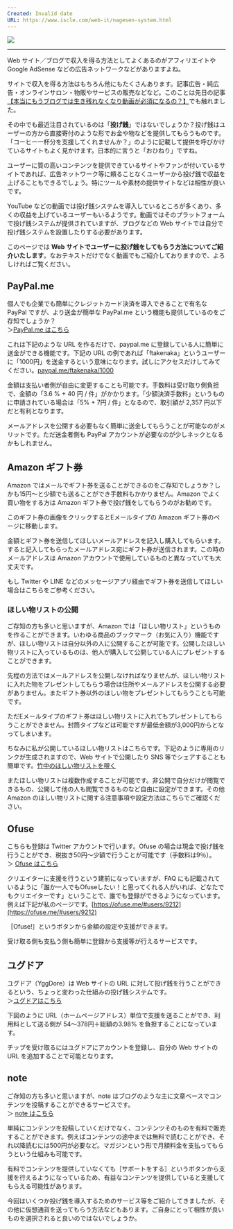 ```yaml
---
Created: Invalid date
URL: https://www.iscle.com/web-it/nagesen-system.html
---
```

[![](https://www.iscle.com/wp-content/uploads/2019/01/blog-nagesen-00.png)](https://www.iscle.com/wp-content/uploads/2019/01/blog-nagesen-00.png)

---

Web サイト／ブログで収入を得る方法としてよくあるのがアフィリエイトや Google AdSense などの広告ネットワークなどがありますよね。

サイトで収入を得る方法はもちろん他にもたくさんあります。記事広告・純広告・オンラインサロン・物販やサービスの販売などなど。このことは先日の記事[【本当にもうブログでは生き残れなくなり動画が必須になるの？】](https://www.iscle.com/web-it/g-drive/adsense/blog-end2019.html)でも触れました。

その中でも最近注目されているのは「**投げ銭**」ではないでしょうか？投げ銭はユーザーの方から直接寄付のような形でお金や物などを提供してもらうものです。「コーヒー一杯分を支援してくれませんか？」のように記載して提供を呼びかけているサイトもよく見かけます。日本的に言うと「おひねり」ですね。

ユーザーに質の高いコンテンツを提供できているサイトやファンが付いているサイトであれば、広告ネットワーク等に頼ることなくユーザーから投げ銭で収益を上げることもできるでしょう。特にツールや素材の提供サイトなどは相性が良いです。

YouTube などの動画では投げ銭システムを導入しているところが多くあり、多くの収益を上げているユーザーもいるようです。動画ではそのプラットフォームで投げ銭システムが提供されていますが、ブログなどの Web サイトでは自分で投げ銭システムを設置したりする必要があります。

このページでは **Web サイトでユーザーに投げ銭をしてもらう方法についてご紹介いたします**。なおテキストだけでなく動画でもご紹介しておりますので、よろしければご覧ください。

## PayPal.me

個人でも企業でも簡単にクレジットカード決済を導入できることで有名な PayPal ですが、より送金が簡単な PayPal.me という機能も提供しているのをご存知でしょうか？  
＞[PayPal.me はこちら](https://www.paypal.com/jp/webapps/mpp/merchant/solutions/paypal-me)

これは下記のような URL を作るだけで、paypal.me に登録している人に簡単に送金ができる機能です。下記の URL の例であれば「ftakenaka」というユーザーに「1000円」を送金するという意味になります。試しにアクセスだけしてみてください。[paypal.me/ftakenaka/1000](http://paypal.me/ftakenaka/1000)

金額は支払い者側が自由に変更することも可能です。手数料は受け取り側負担で、金額の「3.6 % + 40 円 / 件」がかかります。「少額決済手数料」というものに申請されている場合は「5% + 7円 / 件」となるので、取引額が 2,357 円以下だと有利となります。

メールアドレスを公開する必要もなく簡単に送金してもらうことが可能なのがメリットです。ただ送金者側も PayPal アカウントが必要なのが少しネックとなるかもしれません。

## Amazon ギフト券

Amazon ではメールでギフト券を送ることができるのをご存知でしょうか？しかも15円～と少額でも送ることができ手数料もかかりません。Amazon でよく買い物をする方は Amazon ギフト券で投げ銭をしてもらうのがお勧めです。

このギフト券の画像をクリックするとEメールタイプの Amazon ギフト券のページに移動します。

金額とギフト券を送信してほしいメールアドレスを記入し購入してもらいます。すると記入してもらったメールアドレス宛にギフト券が送信されます。この時のメールアドレスは Amazon アカウントで使用しているものと異なっていても大丈夫です。

もし Twitter や LINE などのメッセージアプリ経由でギフト券を送信してほしい場合はこちらをご参考ください。

### ほしい物リストの公開

ご存知の方も多いと思いますが、Amazon では「ほしい物リスト」というものを作ることができます。いわゆる商品のブックマーク（お気に入り）機能ですが、ほしい物リストは自分以外の人に公開することが可能です。公開したほしい物リストに入っているものは、他人が購入して公開している人にプレゼントすることができます。

先程の方法ではメールアドレスを公開しなければなりませんが、ほしい物リストに入れた物をプレゼントしてもらう場合は住所やメールアドレスを公開する必要がありません。またギフト券以外のほしい物をプレゼントしてもらうことも可能です。

ただEメールタイプのギフト券はほしい物リストに入れてもプレゼントしてもらうことができません。封筒タイプなどは可能ですが最低金額が3,000円からとなってしまいます。

ちなみに私が公開しているほしい物リストはこちらです。下記のように専用のリンクが生成されますので、Web サイトで公開したり SNS 等でシェアすることも簡単です。[竹中のほしい物リストを覗く](https://amzn.to/2CkgkEQ)

またほしい物リストは複数作成することが可能です。非公開で自分だけが閲覧できるもの、公開して他の人も閲覧できるものなど自由に設定ができます。その他 Amazon のほしい物リストに関する注意事項や設定方法はこちらでご確認ください。

## Ofuse

こちらも登録は Twitter アカウントで行います。Ofuse の場合は現金で投げ銭を行うことができ、税抜き50円～少額で行うことが可能です（手数料は9％）。  
＞ [Ofuse はこちら](https://ofuse.me/)

クリエイターに支援を行うという建前になっていますが、FAQ にも記載されているように「誰か一人でもOfuseしたい！と思ってくれる人がいれば、どなたでもクリエイターです」ということで、誰でも登録ができるようになっています。例えば下記が私のページです。[https://ofuse.me/#users/9212](https://ofuse.me/#users/9212)

［Ofuse!］というボタンから金額の設定や支援ができます。

受け取る側も支払う側も簡単に登録から支援等が行えるサービスです。

## ユグドア

ユグドア（YggDore）は Web サイトの URL に対して投げ銭を行うことができるという、ちょっと変わった仕組みの投げ銭システムです。  
＞[ユグドアはこちら](http://www.yggdore.com/)

下図のように URL（ホームページアドレス）単位で支援を送ることができ、利用料として送る側が 54～378円＋総額の3.98% を負担することになっています。

チップを受け取るにはユグドアにアカウントを登録し、自分の Web サイトの URL を追加することで可能となります。

## note

ご存知の方も多いと思いますが、note はブログのような主に文章ベースでコンテンツを投稿することができるサービスです。  
＞ [note はこちら](https://note.mu/)

単純にコンテンツを投稿していくだけでなく、コンテンツそのものを有料で販売することができます。例えばコンテンツの途中までは無料で読むことができ、それ以降読むには500円が必要など。マガジンという形で月額料金を支払ってもらうという仕組みも可能です。

有料でコンテンツを提供していなくても［サポートをする］というボタンから支援を行えるようになっているため、有益なコンテンツを提供していると支援してもらえる可能性があります。

今回はいくつか投げ銭を導入するためのサービス等をご紹介してきましたが、その他に仮想通貨を送ってもらう方法などもあります。ご自身にとって相性が良いものを選択されると良いのではないでしょうか。
